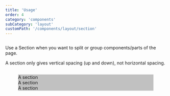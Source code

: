```yaml
---
title: 'Usage'
order: 4
category: 'components'
subCategory: 'layout'
customPath: '/components/layout/section'
---
```


<div class="if text layout columns left">
<div class="if text body">

Use a Section when you want to split or group components/parts of the page.

A section only gives vertical spacing (up and down), not horizontal spacing.

</div>
</div>

<div class="if anatomies">
  <figure class="if anatomy">
    <div class="if example airy" style="background-color: #c1c1c1;">
      <section class="if block section">A section</section>
      <section class="if block section poc medium">A section</section>
      <section class="if block section dark">A section</section>
    </div>
  </figure>
</div>
